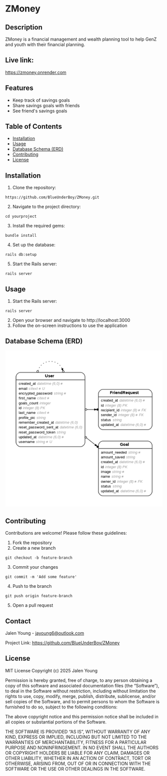 # ZMoney
Description
-
ZMoney is a financial management and wealth planning tool to help GenZ and youth with their financial planning. 

Live link:
-
https://zmoney.onrender.com

Features
-
- Keep track of savings goals
- Share savings goals with friends
- See friend's savings goals

Table of Contents
-
- [Installation](#installation)
- [Usage](#usage)
- [Database Schema (ERD)](#database-schema-erd)
- [Contributing](#contributing)
- [License](#license)
 
Installation
-
1. Clone the repository:
```
https://github.com/BlueUnderBoy/ZMoney.git
```
2. Navigate to the project directory:
```
cd yourproject
```

3. Install the required gems:
```
bundle install
```

4. Set up the database:
```
rails db:setup
```

5. Start the Rails server:
```
rails server
```

Usage
-
1. Start the Rails server:
```
rails server
```
2. Open your browser and navigate to http://localhost:3000
3. Follow the on-screen instructions to use the application

Database Schema (ERD)
-
![ERD](https://github.com/BlueUnderBoy/ZMoney/blob/main/erd.png#:~:text=erd.-,png,-render.yaml)

Contributing
-
Contributions are welcome! Please follow these guidelines:

1. Fork the repository
1. Create a new branch
```
git checkout -b feature-branch
```
3. Commit your changes
```
git commit -m 'Add some feature'
```
4. Push to the branch
```
git push origin feature-branch
```
5. Open a pull request

Contact
-
Jalen Young - jayoung6@outlook.com

Project Link: https://github.com/BlueUnderBoy/ZMoney

License
-
MIT License Copyright (c) 2025 Jalen Young

Permission is hereby granted, free of charge, to any person obtaining a copy of this software and associated documentation files (the “Software”), to deal in the Software without restriction, including without limitation the rights to use, copy, modify, merge, publish, distribute, sublicense, and/or sell copies of the Software, and to permit persons to whom the Software is furnished to do so, subject to the following conditions:

The above copyright notice and this permission notice shall be included in all copies or substantial portions of the Software.

THE SOFTWARE IS PROVIDED “AS IS”, WITHOUT WARRANTY OF ANY KIND, EXPRESS OR IMPLIED, INCLUDING BUT NOT LIMITED TO THE WARRANTIES OF MERCHANTABILITY, FITNESS FOR A PARTICULAR PURPOSE AND NONINFRINGEMENT. IN NO EVENT SHALL THE AUTHORS OR COPYRIGHT HOLDERS BE LIABLE FOR ANY CLAIM, DAMAGES OR OTHER LIABILITY, WHETHER IN AN ACTION OF CONTRACT, TORT OR OTHERWISE, ARISING FROM, OUT OF OR IN CONNECTION WITH THE SOFTWARE OR THE USE OR OTHER DEALINGS IN THE SOFTWARE.

